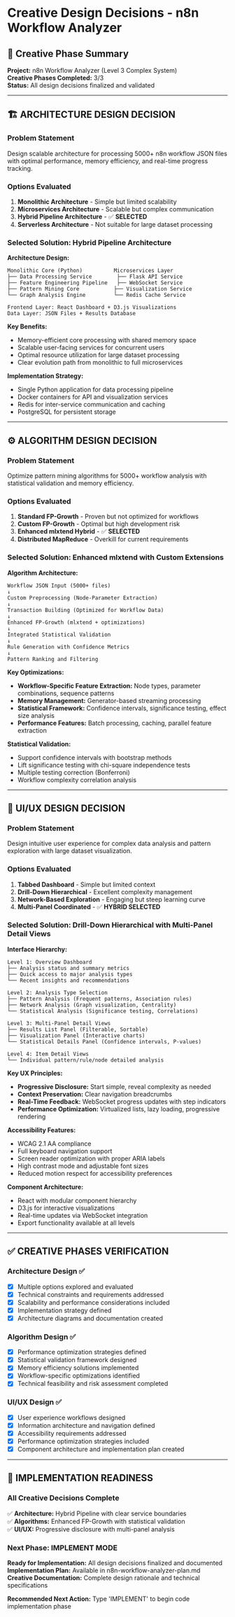 # Creative Design Decisions - n8n Workflow Analyzer

## 🎨 Creative Phase Summary

**Project:** n8n Workflow Analyzer (Level 3 Complex System)  
**Creative Phases Completed:** 3/3  
**Status:** All design decisions finalized and validated

---

## 🏗️ ARCHITECTURE DESIGN DECISION

### Problem Statement

Design scalable architecture for processing 5000+ n8n workflow JSON files with optimal performance, memory efficiency, and real-time progress tracking.

### Options Evaluated

1. **Monolithic Architecture** - Simple but limited scalability
2. **Microservices Architecture** - Scalable but complex communication
3. **Hybrid Pipeline Architecture** - ✅ **SELECTED**
4. **Serverless Architecture** - Not suitable for large dataset processing

### Selected Solution: Hybrid Pipeline Architecture

**Architecture Design:**

```
Monolithic Core (Python)          Microservices Layer
├── Data Processing Service        ├── Flask API Service
├── Feature Engineering Pipeline   ├── WebSocket Service
├── Pattern Mining Core           ├── Visualization Service
└── Graph Analysis Engine         └── Redis Cache Service

Frontend Layer: React Dashboard + D3.js Visualizations
Data Layer: JSON Files + Results Database
```

**Key Benefits:**

- Memory-efficient core processing with shared memory space
- Scalable user-facing services for concurrent users
- Optimal resource utilization for large dataset processing
- Clear evolution path from monolithic to full microservices

**Implementation Strategy:**

- Single Python application for data processing pipeline
- Docker containers for API and visualization services
- Redis for inter-service communication and caching
- PostgreSQL for persistent storage

---

## ⚙️ ALGORITHM DESIGN DECISION

### Problem Statement

Optimize pattern mining algorithms for 5000+ workflow analysis with statistical validation and memory efficiency.

### Options Evaluated

1. **Standard FP-Growth** - Proven but not optimized for workflows
2. **Custom FP-Growth** - Optimal but high development risk
3. **Enhanced mlxtend Hybrid** - ✅ **SELECTED**
4. **Distributed MapReduce** - Overkill for current requirements

### Selected Solution: Enhanced mlxtend with Custom Extensions

**Algorithm Architecture:**

```
Workflow JSON Input (5000+ files)
↓
Custom Preprocessing (Node-Parameter Extraction)
↓
Transaction Building (Optimized for Workflow Data)
↓
Enhanced FP-Growth (mlxtend + optimizations)
↓
Integrated Statistical Validation
↓
Rule Generation with Confidence Metrics
↓
Pattern Ranking and Filtering
```

**Key Optimizations:**

- **Workflow-Specific Feature Extraction:** Node types, parameter combinations, sequence patterns
- **Memory Management:** Generator-based streaming processing
- **Statistical Framework:** Confidence intervals, significance testing, effect size analysis
- **Performance Features:** Batch processing, caching, parallel feature extraction

**Statistical Validation:**

- Support confidence intervals with bootstrap methods
- Lift significance testing with chi-square independence tests
- Multiple testing correction (Bonferroni)
- Workflow complexity correlation analysis

---

## 🎨 UI/UX DESIGN DECISION

### Problem Statement

Design intuitive user experience for complex data analysis and pattern exploration with large dataset visualization.

### Options Evaluated

1. **Tabbed Dashboard** - Simple but limited context
2. **Drill-Down Hierarchical** - Excellent complexity management
3. **Network-Based Exploration** - Engaging but steep learning curve
4. **Multi-Panel Coordinated** - ✅ **HYBRID SELECTED**

### Selected Solution: Drill-Down Hierarchical with Multi-Panel Detail Views

**Interface Hierarchy:**

```
Level 1: Overview Dashboard
├── Analysis status and summary metrics
├── Quick access to major analysis types
└── Recent insights and recommendations

Level 2: Analysis Type Selection
├── Pattern Analysis (Frequent patterns, Association rules)
├── Network Analysis (Graph visualization, Centrality)
└── Statistical Analysis (Significance testing, Correlations)

Level 3: Multi-Panel Detail Views
├── Results List Panel (Filterable, Sortable)
├── Visualization Panel (Interactive charts)
└── Statistical Details Panel (Confidence intervals, P-values)

Level 4: Item Detail Views
└── Individual pattern/rule/node detailed analysis
```

**Key UX Principles:**

- **Progressive Disclosure:** Start simple, reveal complexity as needed
- **Context Preservation:** Clear navigation breadcrumbs
- **Real-Time Feedback:** WebSocket progress updates with step indicators
- **Performance Optimization:** Virtualized lists, lazy loading, progressive rendering

**Accessibility Features:**

- WCAG 2.1 AA compliance
- Full keyboard navigation support
- Screen reader optimization with proper ARIA labels
- High contrast mode and adjustable font sizes
- Reduced motion respect for accessibility preferences

**Component Architecture:**

- React with modular component hierarchy
- D3.js for interactive visualizations
- Real-time updates via WebSocket integration
- Export functionality available at all levels

---

## ✅ CREATIVE PHASES VERIFICATION

### Architecture Design ✅

- [x] Multiple options explored and evaluated
- [x] Technical constraints and requirements addressed
- [x] Scalability and performance considerations included
- [x] Implementation strategy defined
- [x] Architecture diagrams and documentation created

### Algorithm Design ✅

- [x] Performance optimization strategies defined
- [x] Statistical validation framework designed
- [x] Memory efficiency solutions implemented
- [x] Workflow-specific optimizations identified
- [x] Technical feasibility and risk assessment completed

### UI/UX Design ✅

- [x] User experience workflows designed
- [x] Information architecture and navigation defined
- [x] Accessibility requirements addressed
- [x] Performance optimization strategies included
- [x] Component architecture and implementation plan created

---

## 🚀 IMPLEMENTATION READINESS

### All Creative Decisions Complete

✅ **Architecture:** Hybrid Pipeline with clear service boundaries  
✅ **Algorithms:** Enhanced FP-Growth with statistical validation  
✅ **UI/UX:** Progressive disclosure with multi-panel analysis

### Next Phase: IMPLEMENT MODE

**Ready for Implementation:** All design decisions finalized and documented  
**Implementation Plan:** Available in n8n-workflow-analyzer-plan.md  
**Creative Documentation:** Complete design rationale and technical specifications

**Recommended Next Action:** Type 'IMPLEMENT' to begin code implementation phase
